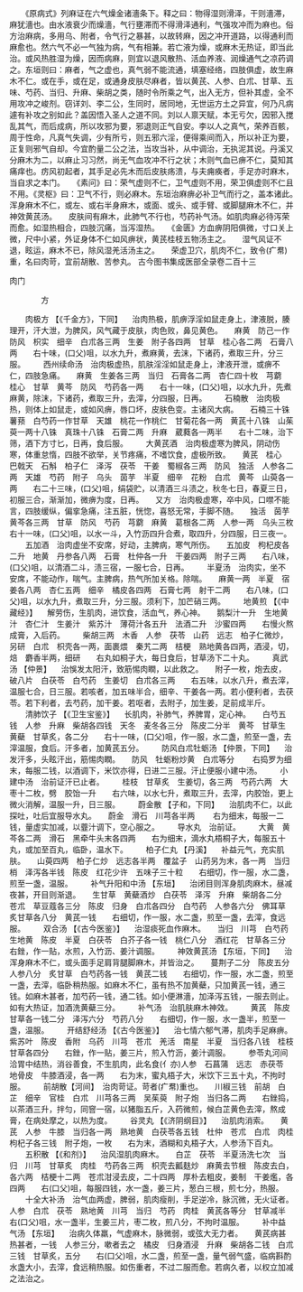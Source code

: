<!-- { "loadSidebar": true } -->
　　《原病式》列麻证在六气燥金诸濇条下。释之曰：物得湿则滑泽，干则濇滞，麻犹濇也。由水液衰少而燥濇，气行壅滞而不得滑泽通利，气强攻冲而为麻也。俗方治麻病，多用乌、附者，令气行之暴甚，以故转麻，因之冲开道路，以得通利而麻愈也。然六气不必一气独为病，气有相兼。若亡液为燥，或麻木无热证，即当此治。或风热胜湿为燥，因而病麻，则宜以退风散热、活血养液、润燥通气之凉药调之。东垣则曰：麻者，气之虚也，真气弱不能流通，填塞经络，四肢俱虚，故生麻木不仁。或在手，或在足，或通身皮肤尽麻者，皆以黄芪、人参、白朮、甘草、五味、芍药、当归、升麻、柴胡之类，随时令所乘之气，出入无方，但补其虚，全不用攻冲之峻剂。窃详刘、李二公，生同时，居同地，无世运方土之异宜，何乃凡病遽有补攻之别如此？盖因悟入圣人之道不同。刘以人禀天赋，本无亏欠，因邪入搅乱其气，而后成病，所以攻邪为要，邪退则正气自安。李以人之真气，荣养百骸，周于性命，凡真气失调，少有所亏，则五邪六淫，便得乘间而入，所以补正为要，正复则邪气自却。今宜酌量二公之法，当攻当补，从中调治，无执泥其说。丹溪又分麻木为二，以麻止习习然，尚无气血攻冲不行之状；木则气血已痹不仁，莫知其痛痒也。疠风初起者，其手足必先木而后皮肤疡溃，与夫痈痪者，手足亦时麻木，当自求之本门。　　《素问》曰：荣气虚则不仁，卫气虚则不用，荣卫俱虚则不仁且不用。《灵枢》曰：卫气不行，则必麻木。东垣治麻痹必补卫气而行之，盖本诸此。　　浑身麻木不仁，或左、或右半身麻木，或面、或头、或手臂、或脚腿麻木不仁，并神效黄芪汤。　　皮肤间有麻木，此肺气不行也，芍药补气汤。如肌肉麻必待泻荣而愈。如湿热相合，四肢沉痛，当泻湿热。　　《金匮》方血痹阴阳俱微，寸口关上微，尺中小紧，外证身体不仁如风痹状，黄芪桂枝五物汤主之。　　湿气风证不退，眩运，麻木不已，除风湿羌活汤主之。　　荣虚卫穴，肌肉不仁，致令(疒帬)重，名曰肉苛，宜前胡散、苦参丸。
古今图书集成医部全录卷二百十三

肉门

　　　　方

　　肉极方 【《千金方》，下同】 　治肉热极，肌痹浮淫如鼠走身上，津液脱，腠理开，汗大泄，为脾风，风气藏于皮肤，肉色败，鼻见黄色。　　麻黄　防己一作防风　枳实　细辛　白朮各三两　生姜　附子各四两　甘草　桂心各二两　石膏八两　　右十味，(口父)咀，以水九升，煮麻黄，去沫，下诸药，煮取三升，分三服。
　　西州续命汤　治肉极虚热，肌肤淫淫如鼠走身上，津液开泄，或痹不仁，四肢急痛。　　麻黄　生姜各三两　当归　石膏各二两　杏仁四十枚　芎藭　桂心　甘草　黄芩　防风　芍药各一两　　右十一味，(口父)咀，以水九升，先煮麻黄，除沫，下诸药，煮取三升，去滓，分四服，日再。
　　石楠散　治肉极热，则体上如鼠走，或如风痹，唇口坏，皮肤色变。主诸风大病。　　石楠三十铢　薯蓣　白芍药一作甘草　天雄　桃花一作桃仁　甘菊花各一两　黄芪十八铢　山茱萸一两十八铢　真珠十八铢　石膏二两　升麻　葳蕤各一两半　　右十二味，治下筛，酒下方寸匕，日再，食后服。
　　大黄芪酒　治肉极虚寒为脾风，阴动伤寒，体重怠惰，四肢不欲举，关节疼痛，不嗜饮食，虚极所致。　　黄芪　桂心　巴戟天　石斛　柏子仁　泽泻　茯苓　干姜　蜀椒各三两　防风　独活　人参各二两　天雄　芍药　附子　乌头　茵芋　半夏　细辛　花粉　白朮　黄芩　山萸各一两　　右二十三味，(口父)咀，绢袋贮，以清酒三斗渍之，秋冬七日，春夏三日，初服三合，渐渐加，微痹为度，日再。　　又方　治肉极虚寒，卒中风，口噤不能言，四肢缓纵，偏挛急痛，注五脏，恍惚，喜怒无常，手脚不随。　　独活　茵芋　黄芩各三两　甘草　防风　芍药　芎藭　麻黄　葛根各二两　人参一两　乌头三枚　　右十一味，(口父)咀，以水一斗，入竹沥四升合煮，取四升，分四服，日三夜一。
　　五加酒　治肉虚坐不安席，好动，主脾病，寒气所伤。　　五加皮　枸杞皮各二升　地黄　丹参各八两　石膏　杜仲各一升　干姜四两　附子三两　　右八味，(口父)咀，以清酒二斗，渍三宿，一服七合，日再。
　　半夏汤　治肉实，坐不安席，不能动作，喘气。主脾病，热气所加关格。除喘。　　麻黄一两　半夏　宿姜各八两　杏仁五两　细辛　橘皮各四两　石膏七两　射干二两　　右八味，(口父)咀，以水九升，煮取三升，分三服。须利下，加芒硝三两。
　　地黄煎 【《中藏经》】 　解劳伤，生肌肉，进饮食，活血气，养心神。　　鹅梨汁一升　生地黄汁　杏仁汁　生姜汁　紫苏汁　薄荷汁各五升　法酒二升　沙蜜四两　　右慢火熬成膏，入后药。
　　柴胡三两　木香　人参　茯苓　山药　远志　柏子仁微炒，另研　白朮　枳壳各一两，面裹煨　秦艽二两　桔梗　熟地黄各四两，酒浸，切，焙　麝香半两，细研　　右丸如桐子大，每日食后，甘草汤下二十丸。
　　真武汤 【仲景】 　治悞发太阳汗，致筋惕肉瞤，以此救之。　　附子一枚，炮去皮，破八片　白茯苓　白芍药　生姜切　白朮各三两　　右五味，以水八升，煮去滓，温服七合，日三服。若咳者，加五味半合，细辛、干姜各一两。若小便利者，去茯苓。若下利者，去芍药，加干姜。若呕者，去附子，加生姜，足前成半斤。
　　清肺饮子 【《卫生宝鉴》】 　长肌肉，补肺气，养脾胃，定心神。　　白芍五钱　人参　升麻　柴胡各四钱　天冬　麦冬各三分　陈皮二分半　黄芩　甘草生　黄蘗　甘草炙，各二分　　右十一味，(口父)咀，作一服，水二盏，煎至一盏，去滓温服，食后。汗多者，加黄芪五分。
　　防风白朮牡蛎汤 【仲景，下同】 　治发汗多，头眩汗出，筋惕肉瞤。　　防风　牡蛎粉炒黄　白朮等分
　　右捣罗为细末，每服二钱，以酒调下，米饮亦得，日进二三服。汗止便服小建中汤。
　　小建中汤　治前证汗已止者。
　　桂枝　甘草炙　生姜切，各三两　芍药六两　大枣十二枚，劈　胶饴一升　　右六味，以水七升，煮取三升，去滓，内胶饴，更上微火消解，温服一升，日三服。
　　蔚金散 【子和，下同】 　治肌肉不仁，以此探吐，吐后宜服导水丸。　　蔚金　滑石　川芎各半两
　　右为细末，每服一二钱，量虚实加减，以虀汁调下，空心服之。
　　导水丸　治前证。
　　大黄　黄芩各二两　滑石　黑牵牛头末各四两　　右为细末，滴水丸梧桐子大，每服五十丸，或加至百丸，临卧，温水下。
　　柏子仁丸 【丹溪】 　补益元气，充实肌肤。　　山萸四两　柏子仁炒　远志各半两　覆盆子　山药另为末，各一两　当归梢　泽泻各半钱　陈皮　红花少许　五味子三十粒　　右细切，作一服，水二盏，煎至一盏，温服。
　　补气升阳和中汤 【东垣】 　治闭目则浑身肌肉麻木，昼减夜甚，开目则渐退。　　生甘草　黄蘗酒炒　白茯苓　泽泻　升麻　柴胡各二分　苍朮　草豆蔻各三分　陈皮　归身　白朮各四分　白芍药　人参各六分　佛耳草　炙甘草各八分　黄芪一钱　　右细切，作一服，水二盏，煎至一盏，去滓，食远服。
　　双合汤 【《古今医鉴》】 　治湿痰死血作麻木。　　当归　川芎　白芍药　生地黄　陈皮　半夏　白茯苓　白芥子各一钱　桃仁八分　酒红花　甘草各三分　　右銼，作一贴，水煎，入竹沥、姜汁调服。
　　神效黄芪汤 【东垣，下同】 　治浑身麻木不仁，或头面手足肩背腿脚麻木，并皆治之。　　蔓荆子二分　陈皮五分　人参八分　炙甘草　白芍药各一钱　黄芪二钱　　右细切，作一服，水二盏，煎至一盏，去滓，临卧稍热服。如麻木不仁，虽有热不加黄蘗，只加黄芪一钱，通三钱。如麻木甚者，加芍药一钱，通二钱。如小便淋濇，加泽泻五钱，一服去则止。如有大热证，加酒洗黄蘗三分。
　　补气汤　治肌肤麻木神效。
　　黄芪　陈皮　甘草各一钱二分　泽泻六分　芍药八分　　右细切，作一服，水一盏半，煎至一盏，温服。
　　开结舒经汤 【《古今医鉴》】 　治七情六郁气滞，肌肉手足麻痹。　　紫苏叶　陈皮　香附　乌药　川芎　苍朮　羌活　南星　半夏　当归各八钱　桂枝　甘草各四分　　右銼，作一贴，姜三片，煎入竹沥，姜汁调服。
　　参苓丸河间　洽胃中结热，消谷善食，不生肌肉，此名食(亻亦)人参　石菖蒲　远志　赤茯苓　地骨皮　牛膝酒浸，各一两　　右为末，蜜丸梧子大，米饮下三五十丸，不拘时服。
　　前胡散【河间】　治肉苛证。苛者(疒帬)重也。　　川椒三钱　前胡　白芷　细辛　官桂　白朮　川芎各三两　吴茱萸　附子炮　当归各二两　　右銼捣，以茶酒三升，拌匀，同窨一宿，以猪脂五斤，入药微煎，候白芷黄色去滓，熬成膏，在病处摩之，以热为度。
　　谷灵丸 【《济阴纲目》】 　治肌肉消索。　　黄芪　人参　牛膝　当归各一两　熟地黄　白茯苓各五钱　杜仲　苍朮　白朮　肉桂　枸杞子各三钱　附子炮，一枚　　右为末，酒糊和丸梧子大，人参汤下百丸。
　　五积散 【《和剂》】 　治风湿肌肉麻木。　　白芷　茯苓　半夏汤洗七次　当归　川芎　甘草炙　肉桂　芍药各三两　枳壳去瓤麸炒　麻黄去节根　陈皮去白，各六两　桔梗十二两　苍朮泔浸去皮，二十四两　厚朴去粗皮，姜制　干姜爁，各四两　　右(口父)咀，每服四钱，水一盏，姜三片，葱白三根，煎七分，热服。
　　十全大补汤　治气血两虚，脾弱，肌肉瘦削，手足逆冷，脉沉微，无火证者。　　人参　白朮　茯苓　熟地黄　川芎　当归　芍药　肉桂　黄芪各等分　甘草减半　　右(口父)咀，水一盏半，生姜三片，枣二枚，煎八分，不拘时温服。
　　补中益气汤 【东垣】 　治病久体羸，气虚麻木，脉微弱，或弦大无力者。　　黄芪病甚热甚者，一钱　人参三分，嗽者去之　橘皮　归身酒浸　升麻　柴胡各二钱　白朮三钱　甘草炙，五分　　右(口父)咀，水二盏，煎至一盏，量气弱气盛，临病斟酌水盏大小，去滓，食远稍热服。如伤重者，不过二服而愈。若病久者，以权立加减之法治之。
